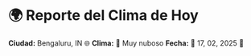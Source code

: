 # 🌍 Reporte del Clima de Hoy

**Ciudad:** Bengaluru, IN 🌐
**Clima:** 🌈 Muy nuboso
**Fecha:** 📅 17, 02, 2025 🚀
